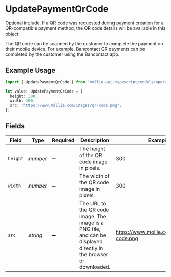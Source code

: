 # UpdatePaymentQrCode

Optional include. If a QR code was requested during payment creation for a QR-compatible payment method,
the QR code details will be available in this object.

The QR code can be scanned by the customer to complete the payment on their mobile device. For example,
Bancontact QR payments can be completed by the customer using the Bancontact app.

## Example Usage

```typescript
import { UpdatePaymentQrCode } from "mollie-api-typescript/models/operations";

let value: UpdatePaymentQrCode = {
  height: 300,
  width: 300,
  src: "https://www.mollie.com/images/qr-code.png",
};
```

## Fields

| Field                                                                                                              | Type                                                                                                               | Required                                                                                                           | Description                                                                                                        | Example                                                                                                            |
| ------------------------------------------------------------------------------------------------------------------ | ------------------------------------------------------------------------------------------------------------------ | ------------------------------------------------------------------------------------------------------------------ | ------------------------------------------------------------------------------------------------------------------ | ------------------------------------------------------------------------------------------------------------------ |
| `height`                                                                                                           | *number*                                                                                                           | :heavy_minus_sign:                                                                                                 | The height of the QR code image in pixels.                                                                         | 300                                                                                                                |
| `width`                                                                                                            | *number*                                                                                                           | :heavy_minus_sign:                                                                                                 | The width of the QR code image in pixels.                                                                          | 300                                                                                                                |
| `src`                                                                                                              | *string*                                                                                                           | :heavy_minus_sign:                                                                                                 | The URL to the QR code image. The image is a PNG file, and can be displayed directly in the browser or<br/>downloaded. | https://www.mollie.com/images/qr-code.png                                                                          |